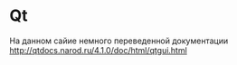 # Qt

На данном сайие немного переведенной документации
http://qtdocs.narod.ru/4.1.0/doc/html/qtgui.html
